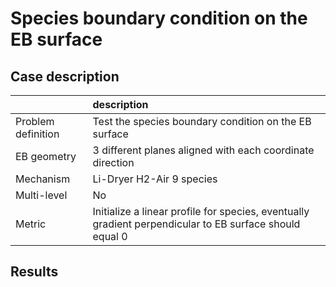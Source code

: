 # Species boundary condition on the EB surface

## Case description

|                    | description                                                                                                |
|:-------------------|:-----------------------------------------------------------------------------------------------------------|
| Problem definition | Test the species boundary condition on the EB surface                                                      |
| EB geometry        | 3 different planes aligned with each coordinate direction                                                  |
| Mechanism          | Li-Dryer H2-Air 9 species                                                                                  |
| Multi-level        | No                                                                                                         |
| Metric             | Initialize a linear profile for species, eventually gradient perpendicular to EB surface should equal 0    |

## Results
